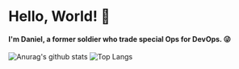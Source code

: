 # Hello, World! 👋
#### I'm Daniel, a former soldier who trade special Ops for DevOps. :stuck_out_tongue_winking_eye:

![Anurag's github stats](https://github-readme-stats.vercel.app/api?username=DanielPortods&hide=stars&show_icons=true&include_all_commits=true&theme=radical)
![Top Langs](https://github-readme-stats.vercel.app/api/top-langs/?username=DanielPortods&layout=compact&theme=radical&hide=Java&langs_count=10)

<!--
**DanielPortods/DanielPortods** is a ✨ _special_ ✨ repository because its `README.md` (this file) appears on your GitHub profile.

Here are some ideas to get you started:

- 🔭 I’m currently working on ...
- 🌱 I’m currently learning ...
- 👯 I’m looking to collaborate on ...
- 🤔 I’m looking for help with ...
- 💬 Ask me about ...
- 📫 How to reach me: ...
- 😄 Pronouns: ...
- ⚡ Fun fact: ...
-->
